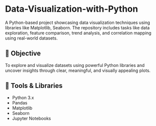 # Data-Visualization-with-Python
A Python-based project showcasing data visualization techniques using libraries like Matplotlib, Seaborn. The repository includes tasks like data exploration, feature comparison, trend analysis, and correlation mapping using real-world datasets.

## 📌 Objective

To explore and visualize datasets using powerful Python libraries and uncover insights through clear, meaningful, and visually appealing plots.

## 🧰 Tools & Libraries

- Python 3.x
- Pandas
- Matplotlib
- Seaborn
- Jupyter Notebooks
